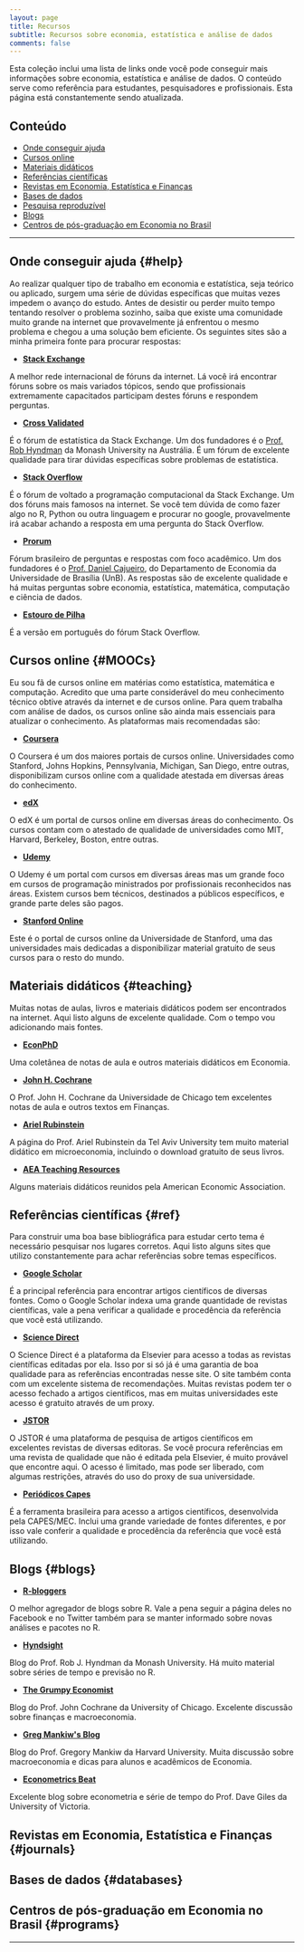 ```yaml
---
layout: page
title: Recursos
subtitle: Recursos sobre economia, estatística e análise de dados
comments: false
---
```


Esta coleção inclui uma lista de links onde você pode conseguir mais informações sobre economia, estatística e análise de dados. O conteúdo serve como referência para estudantes, pesquisadores e profissionais. Esta página está constantemente sendo atualizada. 

## Conteúdo

- [Onde conseguir ajuda](#help)
- [Cursos online](#MOOCs)
- [Materiais didáticos](#teaching)
- [Referências científicas](#ref)
- [Revistas em Economia, Estatística e Finanças](#journals)
- [Bases de dados](#databases)
- [Pesquisa reproduzível](#reproducible)
- [Blogs](#blogs)
- [Centros de pós-graduação em Economia no Brasil](#programs)

--- 

## Onde conseguir ajuda {#help}

Ao realizar qualquer tipo de trabalho em economia e estatística, seja teórico ou aplicado, surgem uma série de dúvidas específicas que muitas vezes impedem o avanço do estudo. Antes de desistir ou perder muito tempo tentando resolver o problema sozinho, saiba que existe uma comunidade muito grande na internet que provavelmente já enfrentou o mesmo problema e chegou a uma solução bem eficiente. Os seguintes sites são a minha primeira fonte para procurar respostas:

- **[Stack Exchange](http://stackexchange.com/)**

A melhor rede internacional de fóruns da internet. Lá você irá encontrar fóruns sobre os mais variados tópicos, sendo que profissionais extremamente capacitados participam destes fóruns e respondem perguntas.

- **[Cross Validated](http://stats.stackexchange.com/)**

É o fórum de estatística da Stack Exchange. Um dos fundadores é o [Prof. Rob Hyndman](http://robjhyndman.com/) da Monash University na Austrália. É um fórum de excelente qualidade para tirar dúvidas específicas sobre problemas de estatística.

- **[Stack Overflow](http://stackoverflow.com/)**

É o fórum de voltado a programação computacional da Stack Exchange. Um dos fóruns mais famosos na internet. Se você tem dúvida de como fazer algo no R, Python ou outra linguagem e procurar no google, provavelmente irá acabar achando a resposta em uma pergunta do Stack Overflow.

- **[Prorum](http://prorum.com/)**

Fórum brasileiro de perguntas e respostas com foco acadêmico. Um dos fundadores é o [Prof. Daniel Cajueiro](http://www.danielcajueiro.unb.br/), do Departamento de Economia da Universidade de Brasília (UnB). As respostas são de excelente qualidade e há muitas perguntas sobre economia, estatística, matemática, computação e ciência de dados.

- **[Estouro de Pilha](http://pt.stackoverflow.com/)**

É a versão em português do fórum Stack Overflow.

## Cursos online {#MOOCs}

Eu sou fã de cursos online em matérias como estatística, matemática e computação. Acredito que uma parte considerável do meu conhecimento técnico obtive através da internet e de cursos online. Para quem trabalha com análise de dados, os cursos online são ainda mais essenciais para atualizar o conhecimento. As plataformas mais recomendadas são:


- **[Coursera](https://pt.coursera.org/)**

O Coursera é um dos maiores portais de cursos online. Universidades como Stanford, Johns Hopkins, Pennsylvania, Michigan, San Diego, entre outras, disponibilizam cursos online com a qualidade atestada em diversas áreas do conhecimento. 

- **[edX](https://www.edx.org/)**

O edX é um portal de cursos online em diversas áreas do conhecimento. Os cursos contam com o atestado de qualidade de universidades como MIT, Harvard, Berkeley, Boston, entre outras.

- **[Udemy](https://www.udemy.com/)**

O Udemy é um portal com cursos em diversas áreas mas um grande foco em cursos de programação ministrados por profissionais reconhecidos nas áreas. Existem cursos bem técnicos, destinados a públicos específicos, e grande parte deles são pagos.

- **[Stanford Online](http://online.stanford.edu/)**

Este é o portal de cursos online da Universidade de Stanford, uma das universidades mais dedicadas a disponibilizar material gratuito de seus cursos para o resto do mundo.

## Materiais didáticos {#teaching}

Muitas notas de aulas, livros e materiais didáticos podem ser encontrados na internet. Aqui listo alguns de excelente qualidade. Com o tempo vou adicionando mais fontes.

- **[EconPhD](http://econphd.econwiki.com/notes.htm)**

Uma coletânea de notas de aula e outros materiais didáticos em Economia.

- **[John H. Cochrane](http://faculty.chicagobooth.edu/john.cochrane/teaching/index.htm)**

O Prof. John H. Cochrane da Universidade de Chicago tem excelentes notas de aula e outros textos em Finanças.

- **[Ariel Rubinstein](http://arielrubinstein.tau.ac.il/)**

A página do Prof. Ariel Rubinstein da Tel Aviv University tem muito material didático em microeconomia, incluindo o download gratuito de seus livros.

- **[AEA Teaching Resources](http://www.aeaweb.org/rfe/showCat.php?cat_id=91)**

Alguns materiais didáticos reunidos pela American Economic Association.

## Referências científicas {#ref}

Para construir uma boa base bibliográfica para estudar certo tema é necessário pesquisar nos lugares corretos. Aqui listo alguns sites que utilizo constantemente para achar referências sobre temas específicos.

- **[Google Scholar](https://scholar.google.com.br/)**

É a principal referência para encontrar artigos científicos de diversas fontes. Como o Google Scholar indexa uma grande quantidade de revistas científicas, vale a pena verificar a qualidade e procedência da referência que você está utilizando.

- **[Science Direct](https://scholar.google.com.br/)**

O Science Direct é a plataforma da Elsevier para acesso a todas as revistas científicas editadas por ela. Isso por si só já é uma garantia de boa qualidade para as referências encontradas nesse site. O site também conta com um excelente sistema de recomendações. Muitas revistas podem ter o acesso fechado a artigos científicos, mas em muitas universidades este acesso é gratuito através de um proxy.

- **[JSTOR](http://www.jstor.org/)**

O JSTOR é uma plataforma de pesquisa de artigos científicos em excelentes revistas de diversas editoras. Se você procura referências em uma revista de qualidade que não é editada pela Elsevier, é muito provável que encontre aqui. O acesso é limitado, mas pode ser liberado, com algumas restrições, através do uso do proxy de sua universidade.

- **[Periódicos Capes](http://www.periodicos.capes.gov.br/)**

É a ferramenta brasileira para acesso a artigos científicos, desenvolvida pela CAPES/MEC. Inclui uma grande variedade de fontes diferentes, e por isso vale conferir a qualidade e procedência da referência que você está utilizando.

## Blogs {#blogs}

- **[R-bloggers](http://www.r-bloggers.com/)**

O melhor agregador de blogs sobre R. Vale a pena seguir a página deles no Facebook e no Twitter também para se manter informado sobre novas análises e pacotes no R.

- **[Hyndsight](http://robjhyndman.com/hyndsight/)**

Blog do Prof. Rob J. Hyndman da Monash University. Há muito material sobre séries de tempo e previsão no R.

- **[The Grumpy Economist](http://johnhcochrane.blogspot.com.br/)**

Blog do Prof. John Cochrane da University of Chicago. Excelente discussão sobre finanças e macroeconomia.

- **[Greg Mankiw's Blog](http://gregmankiw.blogspot.com.br/)**

Blog do Prof. Gregory Mankiw da Harvard University. Muita discussão sobre macroeconomia e dicas para alunos e acadêmicos de Economia.

- **[Econometrics Beat](http://gregmankiw.blogspot.com.br/)**

Excelente blog sobre econometria e série de tempo do Prof. Dave Giles da University of Victoria.

## Revistas em Economia, Estatística e Finanças {#journals}

## Bases de dados {#databases}

## Centros de pós-graduação em Economia no Brasil {#programs}

---
